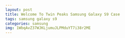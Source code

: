 ```yaml
---
layout: post
title: Welcome To Twin Peaks Samsung Galaxy S9 Case
tags: samsung galaxy s9
categories: samsung
img: 1WbqAvZ37WJKLjumuJLPMduYT7i38r2ME
---
```


